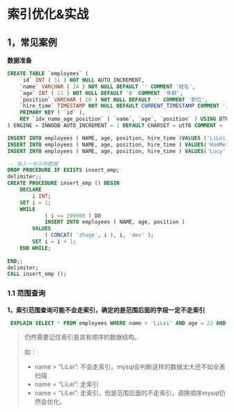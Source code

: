 # 索引优化&实战

## 1，常见案例

**数据准备**

```sql
CREATE TABLE `employees` (
	`id` INT ( 11 ) NOT NULL AUTO_INCREMENT,
	`name` VARCHAR ( 24 ) NOT NULL DEFAULT '' COMMENT '姓名',
	`age` INT ( 11 ) NOT NULL DEFAULT '0' COMMENT '年龄',
	`position` VARCHAR ( 20 ) NOT NULL DEFAULT '' COMMENT '职位',
	`hire_time` TIMESTAMP NOT NULL DEFAULT CURRENT_TIMESTAMP COMMENT '入职时间',
	PRIMARY KEY ( `id` ),
	KEY `idx_name_age_position` ( `name`, `age`, `position` ) USING BTREE 
) ENGINE = INNODB AUTO_INCREMENT = 1 DEFAULT CHARSET = utf8 COMMENT = '员工记录表';

INSERT INTO employees ( NAME, age, position, hire_time )VALUES ('LiLei',22,'manager',NOW());
INSERT INTO employees ( NAME, age, position, hire_time ) VALUES('HanMeimei',23,'dev',NOW());
INSERT INTO employees ( NAME, age, position, hire_time ) VALUES('Lucy',23,'dev',NOW());

-- 插入一些示例数据 
DROP PROCEDURE IF EXISTS insert_emp;
delimiter;;
CREATE PROCEDURE insert_emp () BEGIN
	DECLARE
		i INT;
	SET i = 1;
	WHILE
			( i <= 100000 ) DO
			INSERT INTO employees ( NAME, age, position )
		VALUES
			( CONCAT( 'zhuge', i ), i, 'dev' );
		SET i = i + 1;
	END WHILE;
	
END;;
delimiter;
CALL insert_emp ();
```



### 1.1 范围查询

**1，索引范围查询可能不会走索引，确定的是范围后面的字段一定不走索引**

```sql
 EXPLAIN SELECT * FROM employees WHERE name > 'LiLei' AND age = 22 AND position ='manager';
```



>   仍然需要记住索引是具有顺序的数据结构。
>
>   如：
>
>   *   name > “LiLei”: 不会走索引，mysql会判断这样的数据太大还不如全表扫描
>   *   name = “LiLei”: 走索引
>   *   name < “LiLei”: 走索引，但是范围后面的不走索引，调换顺序mysql仍然会优化。

